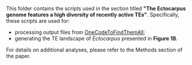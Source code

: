 This folder contains the scripts used in the section titled **"The Ectocarpus genome features a high diversity of recently active TEs"**.
Specifically, these scripts are used for:
- processing output files from [OneCodeToFindThemAll](https://mobilednajournal.biomedcentral.com/articles/10.1186/1759-8753-5-13);
- generating the TE landscape of _Ectocarpus_ presented in **Figure 1B**.

For details on additional analyses, please refer to the Methods section of the paper.
